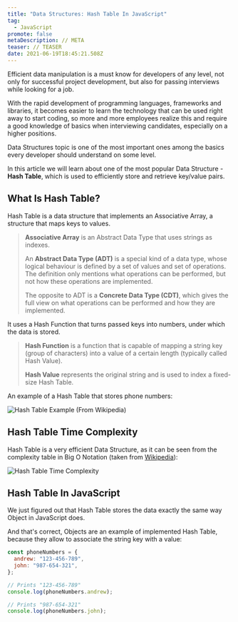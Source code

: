 ```yaml
---
title: "Data Structures: Hash Table In JavaScript"
tag:
  - JavaScript
promote: false
metaDescription: // META
teaser: // TEASER
date: 2021-06-19T18:45:21.508Z
---
```

Efficient data manipulation is a must know for developers of any level, not only for successful project development, but also for passing interviews while looking for a job.

With the rapid development of programming languages, frameworks and libraries, it becomes easier to learn the technology that can be used right away to start coding, so more and more employees realize this and require a good knowledge of basics when interviewing candidates, especially on a higher positions.

Data Structures topic is one of the most important ones among the basics every developer should understand on some level.

In this article we will learn about one of the most popular Data Structure - **Hash Table**, which is used to efficiently store and retrieve key/value pairs.

## What Is Hash Table?

Hash Table is a data structure that implements an Associative Array, a structure that maps keys to values.

> **Associative Array** is an Abstract Data Type that uses strings as indexes.
>
> An **Abstract Data Type (ADT)** is a special kind of a data type, whose logical behaviour is defined by a set of values and set of operations. The definition only mentions what operations can be performed, but not how these operations are implemented.
>
> The opposite to ADT is a **Concrete Data Type (CDT)**, which gives the full view on what operations can be performed and how they are implemented.

It uses a Hash Function that turns passed keys into numbers, under which the data is stored.

> **Hash Function** is a function that is capable of mapping a string key (group of characters) into a value of a certain length (typically called Hash Value).
>
> **Hash Value** represents the original string and is used to index a fixed-size Hash Table.

An example of a Hash Table that stores phone numbers:

![Hash Table Example (From Wikipedia)](/img/screenshot-2021-06-17-at-21.43.07.png "Hash Table Example (From Wikipedia)")

## Hash Table Time Complexity

Hash Table is a very efficient Data Structure, as it can be seen from the complexity table in Big O Notation (taken from [Wikipedia](https://en.wikipedia.org/wiki/Hash_table)):

![Hash Table Time Complexity](/img/screenshot-2021-06-17-at-21.42.02.png "Hash Table Time Complexity")

## Hash Table In JavaScript

We just figured out that Hash Table stores the data exactly the same way Object in JavaScript does.

And that's correct, Objects are an example of implemented Hash Table, because they allow to associate the string key with a value:

```javascript
const phoneNumbers = {
  andrew: "123-456-789",
  john: "987-654-321",
};

// Prints "123-456-789"
console.log(phoneNumbers.andrew);

// Prints "987-654-321"
console.log(phoneNumbers.john);
```
